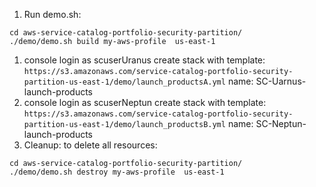 1. Run demo.sh:
```
cd aws-service-catalog-portfolio-security-partition/
./demo/demo.sh build my-aws-profile  us-east-1
```
1. console login as scuserUranus
create stack with
template: `https://s3.amazonaws.com/service-catalog-portfolio-security-partition-us-east-1/demo/launch_productsA.yml`
name: SC-Uarnus-launch-products
1. console login as scuserNeptun
create stack with
template: `https://s3.amazonaws.com/service-catalog-portfolio-security-partition-us-east-1/demo/launch_productsB.yml`
name: SC-Neptun-launch-products
1. Cleanup: to delete all resources:
```
cd aws-service-catalog-portfolio-security-partition/
./demo/demo.sh destroy my-aws-profile  us-east-1
```
